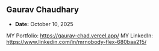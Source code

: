 ## Gaurav Chaudhary
- **Date:** October 10, 2025

MY Portfolio: https://gaurav-chad.vercel.app/
MY LinkedIn: https://www.linkedin.com/in/mrnobody-flex-680baa215/
